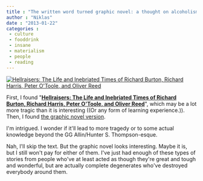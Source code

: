 ```yaml
---
title : "The written word turned graphic novel: a thought on alcoholism (it’s never cool)"
author : "Niklas"
date : "2013-01-22"
categories : 
 - culture
 - fooddrink
 - insane
 - materialism
 - people
 - reading
---
```


[![Hellraisers: The Life and Inebriated Times of Richard Burton, Richard Harris, Peter O'Toole, and Oliver Reed](https://niklasblog.com/wp-content/2013-01-22_1220-2.png "Hellraisers: The Life and Inebriated Times of Richard Burton, Richard Harris, Peter O'Toole, and Oliver Reed")](https://niklasblog.com/?attachment_id=12689)

First, I found "**[Hellraisers: The Life and Inebriated Times of Richard Burton, Richard Harris, Peter O'Toole, and Oliver Reed](http://www.amazon.com/gp/product/B004OA63EY)**", which may be a lot more tragic than it is interesting ((Or any form of learning experience.)). Then, I found [the graphic novel version](http://www.amazon.com/gp/product/1906838364).

I'm intrigued. I wonder if it'll lead to more tragedy or to some actual knowledge beyond the GG Allin/Hunter S. Thompson-esque.

Nah, I'll skip the text. But the graphic novel looks interesting. Maybe it is, but I still won't pay for either of them. I've just had enough of these types of stories from people who've at least acted as though they're great and tough and wonderful, but are actually complete degenerates who've destroyed everybody around them.
